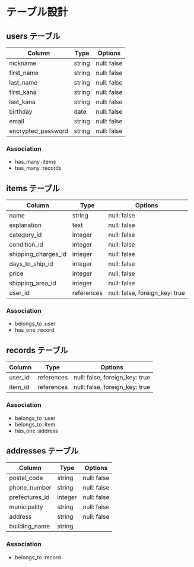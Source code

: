 # テーブル設計

## users テーブル

| Column             | Type   | Options     |
| ------------------ | ------ | ----------- |
| nickname           | string | null: false | #ニックネーム
| first_name         | string | null: false | #名
| last_name          | string | null: false | #苗字
| first_kana         | string | null: false | #名のカナ
| last_kana          | string | null: false | #苗字のカナ
| birthday           | date   | null: false | #誕生日
| email              | string | null: false | #メールアドレス
| encrypted_password | string | null: false | #パスワード確認


### Association

- has_many :items
- has_many :records

## items テーブル

| Column              | Type       | Options                        |
| ------------------- | ---------- | ------------------------------ |
| name                | string     | null: false                    | #商品名
| explanation         | text       | null: false                    | #商品の説明
| category_id         | integer    | null: false                    | #商品カテゴリー
| condition_id        | integer    | null: false                    | #商品の状態
| shipping_charges_id | integer    | null: false                    | #配送料の負担
| days_to_ship_id     | integer    | null: false                    | #発送までの日数
| price               | integer    | null: false                    | #価格
| shipping_area_id    | integer    | null: false                    | #発送元の地域
| user_id             | references | null: false, foreign_key: true | #userの外部キー


### Association

- belongs_to :user
- has_one :record

## records テーブル

| Column  | Type       | Options                        |
| ------- | ---------- | ------------------------------ |
| user_id | references | null: false, foreign_key: true | #購入者
| item_id | references | null: false, foreign_key: true | #購入したもの

### Association

- belongs_to :user
- belongs_to :item
- has_one :address

## addresses テーブル

| Column         | Type    | Options     |
| -------------- | ------- | ----------- |
| postal_code    | string  | null: false | #郵便番号
| phone_number   | string  | null: false | #電話番号
| prefectures_id | integer | null: false | #都道府県
| municipality   | string  | null: false | #市区町村
| address        | string  | null: false | #番地
| building_name  | string  |             | #建物名

### Association

- belongs_to :record